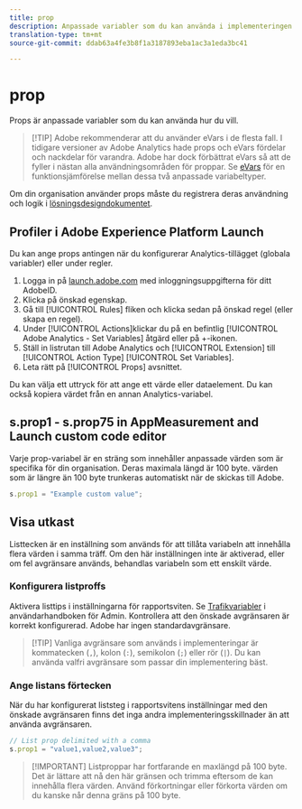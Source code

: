 ```yaml
---
title: prop
description: Anpassade variabler som du kan använda i implementeringen.
translation-type: tm+mt
source-git-commit: ddab63a4fe3b8f1a3187893eba1ac3a1eda3bc41

---
```



# prop

Props är anpassade variabler som du kan använda hur du vill.

> [!TIP] Adobe rekommenderar att du använder eVars i de flesta fall. I tidigare versioner av Adobe Analytics hade props och eVars fördelar och nackdelar för varandra. Adobe har dock förbättrat eVars så att de fyller i nästan alla användningsområden för proppar. Se [eVars](evar.md) för en funktionsjämförelse mellan dessa två anpassade variabeltyper.

Om din organisation använder props måste du registrera deras användning och logik i [lösningsdesigndokumentet](../../prepare/solution-design.md).

## Profiler i Adobe Experience Platform Launch

Du kan ange props antingen när du konfigurerar Analytics-tillägget (globala variabler) eller under regler.

1. Logga in på [launch.adobe.com](https://launch.adobe.com) med inloggningsuppgifterna för ditt AdobeID.
2. Klicka på önskad egenskap.
3. Gå till [!UICONTROL Rules] fliken och klicka sedan på önskad regel (eller skapa en regel).
4. Under [!UICONTROL Actions]klickar du på en befintlig [!UICONTROL Adobe Analytics - Set Variables] åtgärd eller på +-ikonen.
5. Ställ in listrutan till Adobe Analytics och [!UICONTROL Extension] till [!UICONTROL Action Type] [!UICONTROL Set Variables].
6. Leta rätt på [!UICONTROL Props] avsnittet.

Du kan välja ett uttryck för att ange ett värde eller dataelement. Du kan också kopiera värdet från en annan Analytics-variabel.

## s.prop1 - s.prop75 in AppMeasurement and Launch custom code editor

Varje prop-variabel är en sträng som innehåller anpassade värden som är specifika för din organisation. Deras maximala längd är 100 byte. värden som är längre än 100 byte trunkeras automatiskt när de skickas till Adobe.

```js
s.prop1 = "Example custom value";
```

## Visa utkast

Listtecken är en inställning som används för att tillåta variabeln att innehålla flera värden i samma träff. Om den här inställningen inte är aktiverad, eller om fel avgränsare används, behandlas variabeln som ett enskilt värde.

### Konfigurera listproffs

Aktivera listtips i inställningarna för rapportsviten. Se [Trafikvariabler](/help/admin/admin/c-traffic-variables/traffic-var.md) i användarhandboken för Admin. Kontrollera att den önskade avgränsaren är korrekt konfigurerad. Adobe har ingen standardavgränsare.

> [!TIP] Vanliga avgränsare som används i implementeringar är kommatecken (`,`), kolon (`:`), semikolon (`;`) eller rör (`|`). Du kan använda valfri avgränsare som passar din implementering bäst.

### Ange listans förtecken

När du har konfigurerat liststeg i rapportsvitens inställningar med den önskade avgränsaren finns det inga andra implementeringsskillnader än att använda avgränsaren.

```js
// List prop delimited with a comma
s.prop1 = "value1,value2,value3";
```

> [!IMPORTANT] Listproppar har fortfarande en maxlängd på 100 byte. Det är lättare att nå den här gränsen och trimma eftersom de kan innehålla flera värden. Använd förkortningar eller förkorta värden om du kanske når denna gräns på 100 byte.
